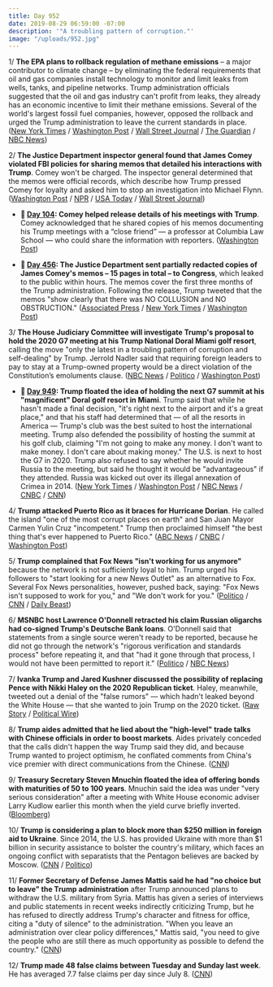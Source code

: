 ```yaml
---
title: Day 952
date: 2019-08-29 06:59:00 -07:00
description: '"A troubling pattern of corruption."'
image: "/uploads/952.jpg"
---
```


1/ **The EPA plans to rollback regulation of methane emissions** – a major contributor to climate change – by eliminating the federal requirements that oil and gas companies install technology to monitor and limit leaks from wells, tanks, and pipeline networks. Trump administration officials suggested that the oil and gas industry can't profit from leaks, they already has an economic incentive to limit their methane emissions. Several of the world's largest fossil fuel companies, however, opposed the rollback and urged the Trump administration to leave the current standards in place. ([New York Times](https://www.nytimes.com/2019/08/29/climate/epa-methane-greenhouse-gas.html) / [Washington Post](https://www.washingtonpost.com/climate-environment/2019/08/29/trump-administration-reverse-limits-methane-powerful-greenhouse-gas/) / [Wall Street Journal](https://www.wsj.com/articles/energy-companies-set-to-get-reprieve-on-methane-rules-11567051201) / [The Guardian](https://www.theguardian.com/environment/2019/aug/29/trump-administration-roll-back-methane-regulations) / [NBC News](https://www.nbcnews.com/politics/politics-news/trump-admin-roll-back-rules-climate-changing-methane-n1047656))

2/ **The Justice Department inspector general found that James Comey violated FBI policies for sharing memos that detailed his interactions with Trump**. Comey won't be charged. The inspector general determined that the memos were official records, which describe how Trump pressed Comey for loyalty and asked him to stop an investigation into Michael Flynn. ([Washington Post](https://www.washingtonpost.com/national-security/comey-violated-fbi-policy-in-handling-of-memos-detailing-interactions-with-trump-inspector-general-finds/2019/08/29/1bf04af4-ca68-11e9-be05-f76ac4ec618c_story.html) / [NPR](https://www.npr.org/2019/08/29/755402701/doj-comey-violated-policy-on-his-trump-memos-but-wont-be-prosecuted) / [USA Today](https://www.usatoday.com/story/news/politics/2019/08/29/comey-justice-finds-ex-fbi-director-violated-policy-trump-memos/1890002001/) / [Wall Street Journal](https://www.wsj.com/articles/ex-fbi-director-comey-violated-policies-by-leaking-documents-watchdog-says-11567088418))

* **📌 [Day 104](https://whatthefuckjusthappenedtoday.com/2017/06/08/Day-140/#7-comey-helped-release-details-of-hi): Comey helped release details of his meetings with Trump**. Comey acknowledged that he shared copies of his memos documenting his Trump meetings with a “close friend” — a professor at Columbia Law School — who could share the information with reporters. ([Washington Post](https://www.washingtonpost.com/politics/2017/live-updates/trump-white-house/james-comey-testimony-what-we-learn/comey-says-he-helped-coordinate-release-details-of-his-trump-meetings/))

* **📌 [Day 456](https://whatthefuckjusthappenedtoday.com/2018/04/20/day-456/#5-the-justice-department-sent-partia): The Justice Department sent partially redacted copies of James Comey's memos – 15 pages in total – to Congress**, which leaked to the public within hours. The memos cover the first three months of the Trump administration. Following the release, Trump tweeted that the memos "show clearly that there was NO COLLUSION and NO OBSTRUCTION." ([Associated Press](https://apnews.com/e29d5563fc0c45caa4faa6b3749405a6/In-Comey-memos,-Trump-fixates-on-'hookers,'-frets-over-Flynn) / [New York Times](https://www.nytimes.com/2018/04/19/us/politics/comey-memos-trump-justice-department.html) / [Washington Post](https://www.washingtonpost.com/world/national-security/justice-department-hands-comey-memos-to-congress/2018/04/19/e670f5f4-4430-11e8-bba2-0976a82b05a2_story.html))

3/ **The House Judiciary Committee will investigate Trump's proposal to hold the 2020 G7 meeting at his Trump National Doral Miami golf resort**, calling the move "only the latest in a troubling pattern of corruption and self-dealing" by Trump. Jerrold Nadler said that requiring foreign leaders to pay to stay at a Trump-owned property would be a direct violation of the Constitution’s emoluments clause. ([NBC News](https://www.nbcnews.com/politics/congress/house-panel-announces-probe-trump-s-plan-host-g-7-n1047536) / [Politico](https://www.politico.com/story/2019/08/28/doral-g7-judiciary-investigate-trump-1477594) / [Washington Post](https://www.washingtonpost.com/politics/house-panel-to-investigate-trumps-desire-to-hold-g-7-at-his-doral-resort/2019/08/28/715d469e-c9ce-11e9-a4f3-c081a126de70_story.html))

* **📌 [Day 949](https://whatthefuckjusthappenedtoday.com/2019/08/26/day-949/#2-trump-floated-the-idea-of-holding): Trump floated the idea of holding the next G7 summit at his "magnificent" Doral golf resort in Miami**. Trump said that while he hasn't made a final decision, "it's right next to the airport and it's a great place," and that his staff had determined that — of all the resorts in America — Trump's club was the best suited to host the international meeting. Trump also defended the possibility of hosting the summit at his golf club, claiming "I'm not going to make any money. I don't want to make money. I don't care about making money." The U.S. is next to host the G7 in 2020. Trump also refused to say whether he would invite Russia to the meeting, but said he thought it would be "advantageous" if they attended. Russia was kicked out over its illegal annexation of Crimea in 2014. ([New York Times](https://www.nytimes.com/2019/08/26/world/europe/trump-doral-g7.html) / [Washington Post](https://www.washingtonpost.com/politics/trump-sings-the-praises-of-his-resort-in-florida-as-g-7-host-for-2020/2019/08/26/17409c1e-c7ea-11e9-8067-196d9f17af68_story.html) / [NBC News](https://www.nbcnews.com/politics/donald-trump/trump-says-next-g-7-be-hosted-miami-possibly-his-n1046246) / [CNBC](https://www.cnbc.com/2019/08/26/trump-says-the-next-g-7-will-most-likely-be-at-his-miami-golf-course.html) / [CNN](https://www.cnn.com/2019/08/26/politics/trump-g7-doral-miami/index.html))

4/ **Trump attacked Puerto Rico as it braces for Hurricane Dorian**. He called the island "one of the most corrupt places on earth" and San Juan Mayor Carmen Yulin Cruz "incompetent." Trump then proclaimed himself "the best thing that's ever happened to Puerto Rico." ([ABC News](https://abcnews.go.com/Politics/trump-proclaims-best-thing-happened-puerto-rico-feud/story?id=65242136) / [CNBC](https://www.cnbc.com/2019/08/28/trump-unloads-on-puerto-rico-as-tropical-storm-dorian-threatens-island.html) / [Washington Post](https://www.washingtonpost.com/politics/2019/08/28/another-storm-approaches-puerto-rico-president-trump-is-still-taking-jabs-his-opponents-there/))

5/ **Trump complained that Fox News "isn't working for us anymore"** because the network is not sufficiently loyal to him. Trump urged his followers to "start looking for a new News Outlet" as an alternative to Fox. Several Fox News personalities, however, pushed back, saying: "Fox News isn't supposed to work for you," and "We don't work for you." ([Politico](https://www.politico.com/story/2019/08/28/trump-attacks-fox-news-1476653) / [CNN](https://www.cnn.com/2019/08/28/media/trump-attacks-fox/index.html) / [Daily Beast](https://www.thedailybeast.com/fox-news-stars-push-back-as-trump-demands-loyalty-we-dont-work-for-you))

6/ **MSNBC host Lawrence O'Donnell retracted his claim Russian oligarchs had co-signed Trump's Deutsche Bank loans**. O'Donnell said that statements from a single source weren't ready to be reported, because he did not go through the network's "rigorous verification and standards process" before repeating it, and that "had it gone through that process, I would not have been permitted to report it." ([Politico](https://www.politico.com/story/2019/08/28/trump-lawrence-odonnell-deutsche-bank-1476863) / [NBC News](https://www.nbcnews.com/politics/donald-trump/msnbc-s-lawrence-o-donnell-says-he-should-not-have-n1047516))

7/ **Ivanka Trump and Jared Kushner discussed the possibility of replacing Pence with Nikki Haley on the 2020 Republican ticket**. Haley, meanwhile, tweeted out a denial of the "false rumors" — which hadn't leaked beyond the White House — that she wanted to join Trump on the 2020 ticket. ([Raw Story](https://www.rawstory.com/2019/08/jared-kushner-and-ivanka-trump-behind-rumors-of-replacing-pence-on-2020-ticket-axios-reporter/) / [Political Wire](https://politicalwire.com/2019/08/29/ivanka-trump-has-discussed-replacing-pence/))

8/ **Trump aides admitted that he lied about the "high-level" trade talks with Chinese officials in order to boost markets**. Aides privately conceded that the calls didn't happen the way Trump said they did, and because Trump wanted to project optimism, he conflated comments from China's vice premier with direct communications from the Chinese. ([CNN](https://www.cnn.com/2019/08/28/politics/donald-trump-2020-election-pardons-walls-victories/index.html))

9/ **Treasury Secretary Steven Mnuchin floated the idea of offering bonds with maturities of 50 to 100 years**. Mnuchin said the idea was under "very serious consideration" after a meeting with White House economic adviser Larry Kudlow earlier this month when the yield curve briefly inverted. ([Bloomberg](https://www.bloomberg.com/news/articles/2019-08-29/mnuchin-eyes-100-year-debt-wall-street-would-just-as-soon-forget))

10/ **Trump is considering a plan to block more than $250 million in foreign aid to Ukraine**. Since 2014, the U.S. has provided Ukraine with more than $1 billion in security assistance to bolster the country's military, which faces an ongoing conflict with separatists that the Pentagon believes are backed by Moscow. ([CNN](https://www.cnn.com/2019/08/29/politics/trump-ukraine-military-assistance/index.html) / [Politico](https://www.politico.com/story/2019/08/28/trump-ukraine-military-aid-russia-1689531))

11/ **Former Secretary of Defense James Mattis said he had "no choice but to leave" the Trump administration** after Trump announced plans to withdraw the U.S. military from Syria. Mattis has given a series of interviews and public statements in recent weeks indirectly criticizing Trump, but he has refused to directly address Trump's character and fitness for office, citing a "duty of silence" to the administration. "When you leave an administration over clear policy differences," Mattis said, "you need to give the people who are still there as much opportunity as possible to defend the country." ([CNN](https://www.cnn.com/2019/08/29/politics/james-mattis-no-choice-but-to-leave-trump-administration/index.html))

12/ **Trump made 48 false claims between Tuesday and Sunday last week**. He has averaged 7.7 false claims per day since July 8. ([CNN](https://www.cnn.com/2019/08/28/politics/fact-check-trump-weekly-tally-48-false-claims/index.html))